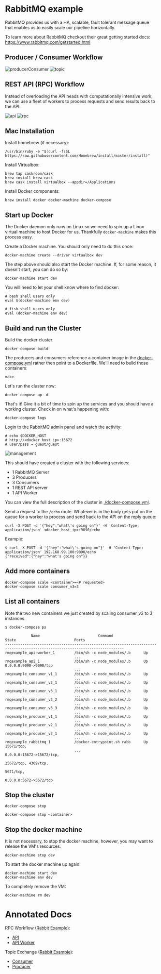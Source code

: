 # RabbitMQ example

RabbitMQ provides us with a HA, scalable, fault tolerant message queue that
enables us to easily scale our pipeline horizontally.

To learn more about RabbitMQ checkout their great getting started docs:
https://www.rabbitmq.com/getstarted.html

## Producer / Consumer Workflow

![producerConsumer](images/producerConsumer.png)
![topic](images/rmqTopic.png)

## REST API (RPC) Workflow

Instead of overloading the API heads with computationally intensive work, we can
use a fleet of workers to process requests and send results back to the API.

![api](images/api.png)
![rpc](images/rmqRPC.png)

## Mac Installation

Install homebrew (if necessary):

    /usr/bin/ruby -e "$(curl -fsSL https://raw.githubusercontent.com/Homebrew/install/master/install)"

Install Virtualbox:

    brew tap caskroom/cask
    brew install brew-cask
    brew cask install virtualbox --appdir=/Applications

Install Docker components:

    brew install docker docker-machine docker-compose

## Start up Docker

The Docker daemon only runs on Linux so we need to spin up a Linux virtual
machine to host Docker for us.  Thankfully `docker-machine` makes this process
easy.

Create a Docker machine.  You should only need to do this once:

    docker-machine create --driver virtualbox dev

The step above should also start the Docker machine.  If, for some reason, it
doesn't start, you can do so by:

    docker-machine start dev

You will need to let your shell know where to find docker:

    # bash shell users only
    eval $(docker-machine env dev)

    # fish shell users only
    eval (docker-machine env dev)

## Build and run the Cluster

Build the docker cluster:

    docker-compose build

The producers and consumers reference a container image in the
[docker-compose.yml](docker-compose.yml) rather then point to a Dockerfile.
We'll need to build those containers:

    make

Let's run the cluster now:

    docker-compose up -d

That's it!  Give it a bit of time to spin up the services and you should have a
working cluster.  Check in on what's happening with:

    docker-compose logs

Login to the RabbitMQ admin panel and watch the activity:

    # echo $DOCKER_HOST
    # http://<docker_host_ip>:15672
    # user/pass = guest/guest

![management](images/rmqManagement.png)

This should have created a cluster with the following services:

  - 1 RabbitMQ Server
  - 3 Producers
  - 3 Consumers
  - 1 REST API server
  - 1 API Worker

You can view the full description of the cluster in
[./docker-compose.yml](./docker-compose.yml).

Send a request to the `/echo` route.  Whatever is in the body gets put on the
queue for a worker to process and send back to the API on the reply queue:

    curl -X POST -d '{"hey":"what\'s going on"}' -H 'Content-Type: application/json' <docker_host_ip>:9090/echo

Example:

    $ curl -X POST -d '{"hey":"what\'s going on"}' -H 'Content-Type: application/json' 192.168.99.100:9090/echo
    {"received":{"hey":"what's going on"}}

## Add more containers

    docker-compose scale <container>=<# requested>
    docker-compose scale consumer_v3=3

## List all containers

Note the two new containers we just created by scaling consumer_v3 to 3 instances.

    $ docker-compose ps

                Name                           Command                          State                           Ports
    -----------------------------------------------------------------------------------------------------------------------------
    rmqexample_api-worker_1         /bin/sh -c node_modules/.b      Up
                                    ...
    rmqexample_api_1                /bin/sh -c node_modules/.b      Up                              0.0.0.0:9090->9090/tcp
                                    ...
    rmqexample_consumer_v1_1        /bin/sh -c node_modules/.b      Up
                                    ...
    rmqexample_consumer_v2_1        /bin/sh -c node_modules/.b      Up
                                    ...
    rmqexample_consumer_v3_1        /bin/sh -c node_modules/.b      Up
                                    ...
    rmqexample_consumer_v3_2        /bin/sh -c node_modules/.b      Up
                                    ...
    rmqexample_consumer_v3_3        /bin/sh -c node_modules/.b      Up
                                    ...
    rmqexample_producer_v1_1        /bin/sh -c node_modules/.b      Up
                                    ...
    rmqexample_producer_v2_1        /bin/sh -c node_modules/.b      Up
                                    ...
    rmqexample_producer_v3_1        /bin/sh -c node_modules/.b      Up
                                    ...
    rmqexample_rabbitmq_1           /docker-entrypoint.sh rabb      Up                              15671/tcp,
                                    ...                                                             0.0.0.0:15672->15672/tcp,
                                                                                                    25672/tcp, 4369/tcp,
                                                                                                    5671/tcp,
                                                                                                    0.0.0.0:5672->5672/tcp

## Stop the cluster

    docker-compose stop

    docker-compose stop <container>

## Stop the docker machine

It is not necessary, to stop the docker machine, however, you may want to
release the VM's resources.

    docker-machine stop dev

To start the docker machine up again:

    docker-machine start dev
    docker-machine env dev

To completely remove the VM:

    docker-machine rm dev

# Annotated Docs

RPC Workflow ([Rabbit Example](https://www.rabbitmq.com/tutorials/tutorial-six-python.html)):

 - [API](https://trizic.github.io/rmq-example/api.html)
 - [API Worker](https://trizic.github.io/rmq-example/api-worker.html)

Topic Exchange ([Rabbit Example](https://www.rabbitmq.com/tutorials/tutorial-five-python.html)):
  - [Consumer](https://trizic.github.io/rmq-example/consumer.html)
  - [Producer](https://trizic.github.io/rmq-example/producer.html)
